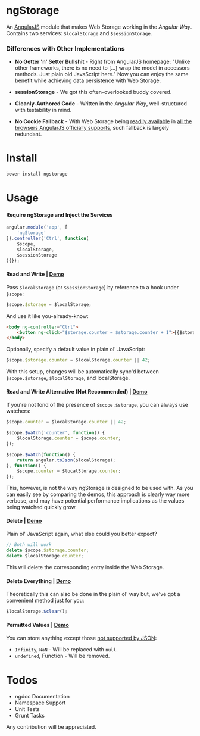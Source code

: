 ngStorage
=========

An [AngularJS](https://github.com/angular/angular.js) module that makes Web Storage working in the *Angular Way*. Contains two services: `$localStorage` and `$sessionStorage`.

### Differences with Other Implementations

* **No Getter 'n' Setter Bullshit** - Right from AngularJS homepage: "Unlike other frameworks, there is no need to [...] wrap the model in accessors methods. Just plain old JavaScript here." Now you can enjoy the same benefit while achieving data persistence with Web Storage.

* **sessionStorage** - We got this often-overlooked buddy covered.

* **Cleanly-Authored Code** - Written in the *Angular Way*, well-structured with testability in mind.
 
* **No Cookie Fallback** - With Web Storage being [readily available](http://caniuse.com/namevalue-storage) in [all the browsers AngularJS officially supports](http://docs.angularjs.org/misc/faq#canidownloadthesourcebuildandhosttheangularjsenvironmentlocally), such fallback is largely redundant. 

Install
=======

```bash
bower install ngstorage
```

Usage
=====

#### Require ngStorage and Inject the Services

```javascript
angular.module('app', [
    'ngStorage'
]).controller('Ctrl', function(
    $scope,
    $localStorage,
    $sessionStorage
){});
```

#### Read and Write | [Demo](http://plnkr.co/edit/3vfRkvG7R9DgQxtWbGHz)

Pass `$localStorage` (or `$sessionStorage`) by reference to a hook under `$scope`:

```javascript
$scope.$storage = $localStorage;
```

And use it like you-already-know:

```html
<body ng-controller="Ctrl">
    <button ng-click="$storage.counter = $storage.counter + 1">{{$storage.counter}}</button>
</body>
```

Optionally, specify a default value in plain ol' JavaScript:

```javascript
$scope.$storage.counter = $localStorage.counter || 42;
```

With this setup, changes will be automatically sync'd between `$scope.$storage`, `$localStorage`, and localStorage.

#### Read and Write Alternative (Not Recommended) | [Demo](http://plnkr.co/edit/9ZmkzRkYzS3iZkG8J5IK)

If you're not fond of the presence of `$scope.$storage`, you can always use watchers:

```javascript
$scope.counter = $localStorage.counter || 42;

$scope.$watch('counter', function() {
    $localStorage.counter = $scope.counter;
});

$scope.$watch(function() {
    return angular.toJson($localStorage);
}, function() {
    $scope.counter = $localStorage.counter;
});
```

This, however, is not the way ngStorage is designed to be used with. As you can easily see by comparing the demos, this approach is clearly way more verbose, and may have potential performance implications as the values being watched quickly grow.

#### Delete | [Demo](http://plnkr.co/edit/o4w3VGqmp8opfrWzvsJy)

Plain ol' JavaScript again, what else could you better expect?

```javascript
// Both will work
delete $scope.$storage.counter;
delete $localStorage.counter;
```

This will delete the corresponding entry inside the Web Storage.

#### Delete Everything | [Demo](http://plnkr.co/edit/YiG28KTFdkeFXskolZqs)

Theoretically this can also be done in the plain ol' way but, we've got a convenient method just for you:

```javascript
$localStorage.$clear();
````

#### Permitted Values | [Demo](http://plnkr.co/edit/n0acYLdhk3AeZmPOGY9Z)

You can store anything except those [not supported by JSON](http://www.json.org/js.html):

* `Infinity`, `NaN` - Will be replaced with `null`.
* `undefined`, Function - Will be removed.

Todos
=====

* ngdoc Documentation
* Namespace Support
* Unit Tests
* Grunt Tasks

Any contribution will be appreciated.
